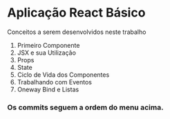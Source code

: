 # Aplicação React Básico

Conceitos a serem desenvolvidos neste trabalho

1. Primeiro Componente
2. JSX e sua Utilização
3. Props
4. State
5. Ciclo de Vida dos Componentes
6. Trabalhando com Eventos
7. Oneway Bind e Listas

### Os commits seguem a ordem do menu acima.